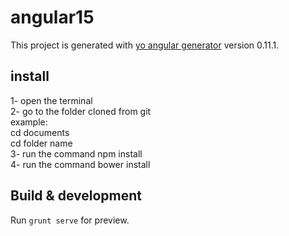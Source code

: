 # angular15

This project is generated with [yo angular generator](https://github.com/yeoman/generator-angular)
version 0.11.1.

## install
1- open the terminal<br>
2- go to the folder cloned from git<br> 
example:<br>
    cd documents<br>
    cd folder name<br>
3- run the command npm install<br>
4- run the command bower install<br>

## Build & development

Run `grunt serve` for preview.

